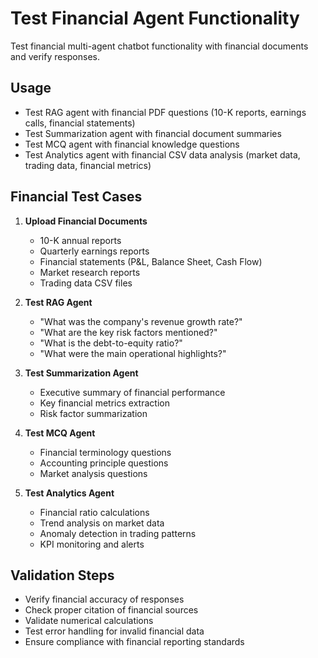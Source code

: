 # Test Financial Agent Functionality

Test financial multi-agent chatbot functionality with financial documents and verify responses.

## Usage
- Test RAG agent with financial PDF questions (10-K reports, earnings calls, financial statements)
- Test Summarization agent with financial document summaries
- Test MCQ agent with financial knowledge questions
- Test Analytics agent with financial CSV data analysis (market data, trading data, financial metrics)

## Financial Test Cases
1. **Upload Financial Documents**
   - 10-K annual reports
   - Quarterly earnings reports
   - Financial statements (P&L, Balance Sheet, Cash Flow)
   - Market research reports
   - Trading data CSV files

2. **Test RAG Agent**
   - "What was the company's revenue growth rate?"
   - "What are the key risk factors mentioned?"
   - "What is the debt-to-equity ratio?"
   - "What were the main operational highlights?"

3. **Test Summarization Agent**
   - Executive summary of financial performance
   - Key financial metrics extraction
   - Risk factor summarization

4. **Test MCQ Agent**
   - Financial terminology questions
   - Accounting principle questions
   - Market analysis questions

5. **Test Analytics Agent**
   - Financial ratio calculations
   - Trend analysis on market data
   - Anomaly detection in trading patterns
   - KPI monitoring and alerts

## Validation Steps
- Verify financial accuracy of responses
- Check proper citation of financial sources
- Validate numerical calculations
- Test error handling for invalid financial data
- Ensure compliance with financial reporting standards
